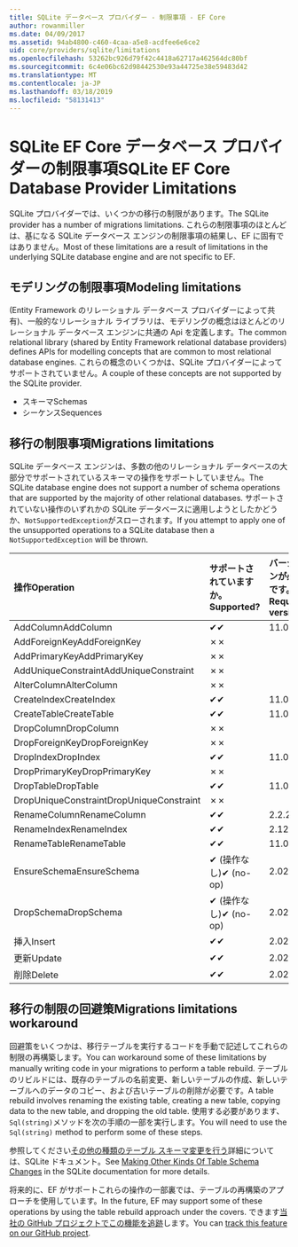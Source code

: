 ```yaml
---
title: SQLite データベース プロバイダー - 制限事項 - EF Core
author: rowanmiller
ms.date: 04/09/2017
ms.assetid: 94ab4800-c460-4caa-a5e8-acdfee6e6ce2
uid: core/providers/sqlite/limitations
ms.openlocfilehash: 53262bc926d79f42c4418a62717a462564dc80bf
ms.sourcegitcommit: 6c4e06bc62d98442530e93a44725e38e59483d42
ms.translationtype: MT
ms.contentlocale: ja-JP
ms.lasthandoff: 03/18/2019
ms.locfileid: "58131413"
---
```

# <a name="sqlite-ef-core-database-provider-limitations"></a><span data-ttu-id="a8ce4-102">SQLite EF Core データベース プロバイダーの制限事項</span><span class="sxs-lookup"><span data-stu-id="a8ce4-102">SQLite EF Core Database Provider Limitations</span></span>

<span data-ttu-id="a8ce4-103">SQLite プロバイダーでは、いくつかの移行の制限があります。</span><span class="sxs-lookup"><span data-stu-id="a8ce4-103">The SQLite provider has a number of migrations limitations.</span></span> <span data-ttu-id="a8ce4-104">これらの制限事項のほとんどは、基になる SQLite データベース エンジンの制限事項の結果し、EF に固有ではありません。</span><span class="sxs-lookup"><span data-stu-id="a8ce4-104">Most of these limitations are a result of limitations in the underlying SQLite database engine and are not specific to EF.</span></span>

## <a name="modeling-limitations"></a><span data-ttu-id="a8ce4-105">モデリングの制限事項</span><span class="sxs-lookup"><span data-stu-id="a8ce4-105">Modeling limitations</span></span>

<span data-ttu-id="a8ce4-106">(Entity Framework のリレーショナル データベース プロバイダーによって共有)、一般的なリレーショナル ライブラリは、モデリングの概念はほとんどのリレーショナル データベース エンジンに共通の Api を定義します。</span><span class="sxs-lookup"><span data-stu-id="a8ce4-106">The common relational library (shared by Entity Framework relational database providers) defines APIs for modelling concepts that are common to most relational database engines.</span></span> <span data-ttu-id="a8ce4-107">これらの概念のいくつかは、SQLite プロバイダーによってサポートされていません。</span><span class="sxs-lookup"><span data-stu-id="a8ce4-107">A couple of these concepts are not supported by the SQLite provider.</span></span>

* <span data-ttu-id="a8ce4-108">スキーマ</span><span class="sxs-lookup"><span data-stu-id="a8ce4-108">Schemas</span></span>
* <span data-ttu-id="a8ce4-109">シーケンス</span><span class="sxs-lookup"><span data-stu-id="a8ce4-109">Sequences</span></span>

## <a name="migrations-limitations"></a><span data-ttu-id="a8ce4-110">移行の制限事項</span><span class="sxs-lookup"><span data-stu-id="a8ce4-110">Migrations limitations</span></span>

<span data-ttu-id="a8ce4-111">SQLite データベース エンジンは、多数の他のリレーショナル データベースの大部分でサポートされているスキーマの操作をサポートしていません。</span><span class="sxs-lookup"><span data-stu-id="a8ce4-111">The SQLite database engine does not support a number of schema operations that are supported by the majority of other relational databases.</span></span> <span data-ttu-id="a8ce4-112">サポートされていない操作のいずれかの SQLite データベースに適用しようとしたかどうか、`NotSupportedException`がスローされます。</span><span class="sxs-lookup"><span data-stu-id="a8ce4-112">If you attempt to apply one of the unsupported operations to a SQLite database then a `NotSupportedException` will be thrown.</span></span>

| <span data-ttu-id="a8ce4-113">操作</span><span class="sxs-lookup"><span data-stu-id="a8ce4-113">Operation</span></span>            | <span data-ttu-id="a8ce4-114">サポートされていますか。</span><span class="sxs-lookup"><span data-stu-id="a8ce4-114">Supported?</span></span> | <span data-ttu-id="a8ce4-115">バージョンが必要です。</span><span class="sxs-lookup"><span data-stu-id="a8ce4-115">Requires version</span></span> |
|:---------------------|:-----------|:-----------------|
| <span data-ttu-id="a8ce4-116">AddColumn</span><span class="sxs-lookup"><span data-stu-id="a8ce4-116">AddColumn</span></span>            | <span data-ttu-id="a8ce4-117">✔</span><span class="sxs-lookup"><span data-stu-id="a8ce4-117">✔</span></span>          | <span data-ttu-id="a8ce4-118">1</span><span class="sxs-lookup"><span data-stu-id="a8ce4-118">1.0</span></span>              |
| <span data-ttu-id="a8ce4-119">AddForeignKey</span><span class="sxs-lookup"><span data-stu-id="a8ce4-119">AddForeignKey</span></span>        | <span data-ttu-id="a8ce4-120">✗</span><span class="sxs-lookup"><span data-stu-id="a8ce4-120">✗</span></span>          |                  |
| <span data-ttu-id="a8ce4-121">AddPrimaryKey</span><span class="sxs-lookup"><span data-stu-id="a8ce4-121">AddPrimaryKey</span></span>        | <span data-ttu-id="a8ce4-122">✗</span><span class="sxs-lookup"><span data-stu-id="a8ce4-122">✗</span></span>          |                  |
| <span data-ttu-id="a8ce4-123">AddUniqueConstraint</span><span class="sxs-lookup"><span data-stu-id="a8ce4-123">AddUniqueConstraint</span></span>  | <span data-ttu-id="a8ce4-124">✗</span><span class="sxs-lookup"><span data-stu-id="a8ce4-124">✗</span></span>          |                  |
| <span data-ttu-id="a8ce4-125">AlterColumn</span><span class="sxs-lookup"><span data-stu-id="a8ce4-125">AlterColumn</span></span>          | <span data-ttu-id="a8ce4-126">✗</span><span class="sxs-lookup"><span data-stu-id="a8ce4-126">✗</span></span>          |                  |
| <span data-ttu-id="a8ce4-127">CreateIndex</span><span class="sxs-lookup"><span data-stu-id="a8ce4-127">CreateIndex</span></span>          | <span data-ttu-id="a8ce4-128">✔</span><span class="sxs-lookup"><span data-stu-id="a8ce4-128">✔</span></span>          | <span data-ttu-id="a8ce4-129">1</span><span class="sxs-lookup"><span data-stu-id="a8ce4-129">1.0</span></span>              |
| <span data-ttu-id="a8ce4-130">CreateTable</span><span class="sxs-lookup"><span data-stu-id="a8ce4-130">CreateTable</span></span>          | <span data-ttu-id="a8ce4-131">✔</span><span class="sxs-lookup"><span data-stu-id="a8ce4-131">✔</span></span>          | <span data-ttu-id="a8ce4-132">1</span><span class="sxs-lookup"><span data-stu-id="a8ce4-132">1.0</span></span>              |
| <span data-ttu-id="a8ce4-133">DropColumn</span><span class="sxs-lookup"><span data-stu-id="a8ce4-133">DropColumn</span></span>           | <span data-ttu-id="a8ce4-134">✗</span><span class="sxs-lookup"><span data-stu-id="a8ce4-134">✗</span></span>          |                  |
| <span data-ttu-id="a8ce4-135">DropForeignKey</span><span class="sxs-lookup"><span data-stu-id="a8ce4-135">DropForeignKey</span></span>       | <span data-ttu-id="a8ce4-136">✗</span><span class="sxs-lookup"><span data-stu-id="a8ce4-136">✗</span></span>          |                  |
| <span data-ttu-id="a8ce4-137">DropIndex</span><span class="sxs-lookup"><span data-stu-id="a8ce4-137">DropIndex</span></span>            | <span data-ttu-id="a8ce4-138">✔</span><span class="sxs-lookup"><span data-stu-id="a8ce4-138">✔</span></span>          | <span data-ttu-id="a8ce4-139">1</span><span class="sxs-lookup"><span data-stu-id="a8ce4-139">1.0</span></span>              |
| <span data-ttu-id="a8ce4-140">DropPrimaryKey</span><span class="sxs-lookup"><span data-stu-id="a8ce4-140">DropPrimaryKey</span></span>       | <span data-ttu-id="a8ce4-141">✗</span><span class="sxs-lookup"><span data-stu-id="a8ce4-141">✗</span></span>          |                  |
| <span data-ttu-id="a8ce4-142">DropTable</span><span class="sxs-lookup"><span data-stu-id="a8ce4-142">DropTable</span></span>            | <span data-ttu-id="a8ce4-143">✔</span><span class="sxs-lookup"><span data-stu-id="a8ce4-143">✔</span></span>          | <span data-ttu-id="a8ce4-144">1</span><span class="sxs-lookup"><span data-stu-id="a8ce4-144">1.0</span></span>              |
| <span data-ttu-id="a8ce4-145">DropUniqueConstraint</span><span class="sxs-lookup"><span data-stu-id="a8ce4-145">DropUniqueConstraint</span></span> | <span data-ttu-id="a8ce4-146">✗</span><span class="sxs-lookup"><span data-stu-id="a8ce4-146">✗</span></span>          |                  |
| <span data-ttu-id="a8ce4-147">RenameColumn</span><span class="sxs-lookup"><span data-stu-id="a8ce4-147">RenameColumn</span></span>         | <span data-ttu-id="a8ce4-148">✔</span><span class="sxs-lookup"><span data-stu-id="a8ce4-148">✔</span></span>          | <span data-ttu-id="a8ce4-149">2.2.2</span><span class="sxs-lookup"><span data-stu-id="a8ce4-149">2.2.2</span></span>            |
| <span data-ttu-id="a8ce4-150">RenameIndex</span><span class="sxs-lookup"><span data-stu-id="a8ce4-150">RenameIndex</span></span>          | <span data-ttu-id="a8ce4-151">✔</span><span class="sxs-lookup"><span data-stu-id="a8ce4-151">✔</span></span>          | <span data-ttu-id="a8ce4-152">2.1</span><span class="sxs-lookup"><span data-stu-id="a8ce4-152">2.1</span></span>              |
| <span data-ttu-id="a8ce4-153">RenameTable</span><span class="sxs-lookup"><span data-stu-id="a8ce4-153">RenameTable</span></span>          | <span data-ttu-id="a8ce4-154">✔</span><span class="sxs-lookup"><span data-stu-id="a8ce4-154">✔</span></span>          | <span data-ttu-id="a8ce4-155">1</span><span class="sxs-lookup"><span data-stu-id="a8ce4-155">1.0</span></span>              |
| <span data-ttu-id="a8ce4-156">EnsureSchema</span><span class="sxs-lookup"><span data-stu-id="a8ce4-156">EnsureSchema</span></span>         | <span data-ttu-id="a8ce4-157">✔ (操作なし)</span><span class="sxs-lookup"><span data-stu-id="a8ce4-157">✔ (no-op)</span></span>  | <span data-ttu-id="a8ce4-158">2.0</span><span class="sxs-lookup"><span data-stu-id="a8ce4-158">2.0</span></span>              |
| <span data-ttu-id="a8ce4-159">DropSchema</span><span class="sxs-lookup"><span data-stu-id="a8ce4-159">DropSchema</span></span>           | <span data-ttu-id="a8ce4-160">✔ (操作なし)</span><span class="sxs-lookup"><span data-stu-id="a8ce4-160">✔ (no-op)</span></span>  | <span data-ttu-id="a8ce4-161">2.0</span><span class="sxs-lookup"><span data-stu-id="a8ce4-161">2.0</span></span>              |
| <span data-ttu-id="a8ce4-162">挿入</span><span class="sxs-lookup"><span data-stu-id="a8ce4-162">Insert</span></span>               | <span data-ttu-id="a8ce4-163">✔</span><span class="sxs-lookup"><span data-stu-id="a8ce4-163">✔</span></span>          | <span data-ttu-id="a8ce4-164">2.0</span><span class="sxs-lookup"><span data-stu-id="a8ce4-164">2.0</span></span>              |
| <span data-ttu-id="a8ce4-165">更新</span><span class="sxs-lookup"><span data-stu-id="a8ce4-165">Update</span></span>               | <span data-ttu-id="a8ce4-166">✔</span><span class="sxs-lookup"><span data-stu-id="a8ce4-166">✔</span></span>          | <span data-ttu-id="a8ce4-167">2.0</span><span class="sxs-lookup"><span data-stu-id="a8ce4-167">2.0</span></span>              |
| <span data-ttu-id="a8ce4-168">削除</span><span class="sxs-lookup"><span data-stu-id="a8ce4-168">Delete</span></span>               | <span data-ttu-id="a8ce4-169">✔</span><span class="sxs-lookup"><span data-stu-id="a8ce4-169">✔</span></span>          | <span data-ttu-id="a8ce4-170">2.0</span><span class="sxs-lookup"><span data-stu-id="a8ce4-170">2.0</span></span>              |

## <a name="migrations-limitations-workaround"></a><span data-ttu-id="a8ce4-171">移行の制限の回避策</span><span class="sxs-lookup"><span data-stu-id="a8ce4-171">Migrations limitations workaround</span></span>

<span data-ttu-id="a8ce4-172">回避策をいくつかは、移行テーブルを実行するコードを手動で記述してこれらの制限の再構築します。</span><span class="sxs-lookup"><span data-stu-id="a8ce4-172">You can workaround some of these limitations by manually writing code in your migrations to perform a table rebuild.</span></span> <span data-ttu-id="a8ce4-173">テーブルのリビルドには、既存のテーブルの名前変更、新しいテーブルの作成、新しいテーブルへのデータのコピー、および古いテーブルの削除が必要です。</span><span class="sxs-lookup"><span data-stu-id="a8ce4-173">A table rebuild involves renaming the existing table, creating a new table, copying data to the new table, and dropping the old table.</span></span> <span data-ttu-id="a8ce4-174">使用する必要があります、`Sql(string)`メソッドを次の手順の一部を実行します。</span><span class="sxs-lookup"><span data-stu-id="a8ce4-174">You will need to use the `Sql(string)` method to perform some of these steps.</span></span>

<span data-ttu-id="a8ce4-175">参照してください[その他の種類のテーブル スキーマ変更を行う](http://sqlite.org/lang_altertable.html#otheralter)詳細については、SQLite ドキュメント。</span><span class="sxs-lookup"><span data-stu-id="a8ce4-175">See [Making Other Kinds Of Table Schema Changes](http://sqlite.org/lang_altertable.html#otheralter) in the SQLite documentation for more details.</span></span>

<span data-ttu-id="a8ce4-176">将来的に、EF がサポートこれらの操作の一部裏では、テーブルの再構築のアプローチを使用しています。</span><span class="sxs-lookup"><span data-stu-id="a8ce4-176">In the future, EF may support some of these operations by using the table rebuild approach under the covers.</span></span> <span data-ttu-id="a8ce4-177">できます[当社の GitHub プロジェクトでこの機能を追跡](https://github.com/aspnet/EntityFrameworkCore/issues/329)します。</span><span class="sxs-lookup"><span data-stu-id="a8ce4-177">You can [track this feature on our GitHub project](https://github.com/aspnet/EntityFrameworkCore/issues/329).</span></span>
